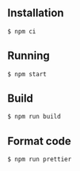 ## Installation

```
$ npm ci
```

## Running

```
$ npm start
```

## Build

```
$ npm run build
```

## Format code

```
$ npm run prettier
```
